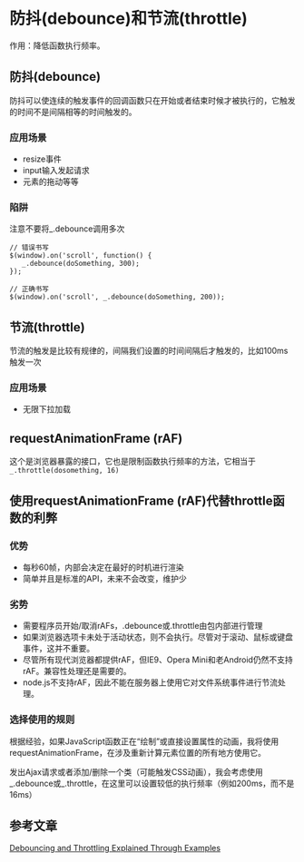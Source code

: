 # 防抖(debounce)和节流(throttle)

作用：降低函数执行频率。

## 防抖(debounce)
防抖可以使连续的触发事件的回调函数只在开始或者结束时候才被执行的，它触发的时间不是间隔相等的时间触发的。

### 应用场景
- resize事件
- input输入发起请求
- 元素的拖动等等

### 陷阱
注意不要将_.debounce调用多次
```
// 错误书写
$(window).on('scroll', function() {
   _.debounce(doSomething, 300); 
});

// 正确书写
$(window).on('scroll', _.debounce(doSomething, 200));
```

## 节流(throttle)
节流的触发是比较有规律的，间隔我们设置的时间间隔后才触发的，比如100ms触发一次

### 应用场景
- 无限下拉加载

## requestAnimationFrame (rAF)
这个是浏览器暴露的接口，它也是限制函数执行频率的方法，它相当于`_.throttle(dosomething, 16)`

## 使用requestAnimationFrame (rAF)代替throttle函数的利弊

### 优势
- 每秒60帧，内部会决定在最好的时机进行渲染
- 简单并且是标准的API，未来不会改变，维护少

### 劣势
- 需要程序员开始/取消rAFs，.debounce或.throttle由包内部进行管理
- 如果浏览器选项卡未处于活动状态，则不会执行。尽管对于滚动、鼠标或键盘事件，这并不重要。
- 尽管所有现代浏览器都提供rAF，但IE9、Opera Mini和老Android仍然不支持rAF。兼容性处理还是需要的。
- node.js不支持rAF，因此不能在服务器上使用它对文件系统事件进行节流处理。

### 选择使用的规则

根据经验，如果JavaScript函数正在“绘制”或直接设置属性的动画，我将使用requestAnimationFrame，在涉及重新计算元素位置的所有地方使用它。

发出Ajax请求或者添加/删除一个类（可能触发CSS动画），我会考虑使用_.debounce或_.throttle，在这里可以设置较低的执行频率（例如200ms，而不是16ms）

## 参考文章
[Debouncing and Throttling Explained Through Examples](https://css-tricks.com/debouncing-throttling-explained-examples/)
